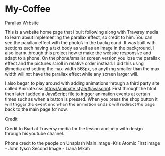 # My-Coffee


Parallax Website



This is a website home page that i built following along with Traversy media to learn about implementing the parallax effect, so credit to him. You can see the parallax effect with the photo’s in the background. It was built with sections each having a text body as well as an image in the background. I also learnt through this project how to make the website responsive and adapt to a phone. On the phone/smaller screen version you lose the parallax effect and the pictures scroll in relative order instead. I did this using @media and setting the max-width 568px, so anything smaller than the max width will not have the parallax effect while any screen larger will.

I also began to play around with adding animations through a third party site called Animate.css https://animate.style/#javascript. First through the html then later i added a JavaScript file to trigger animation events at certain times such as when a button is pressed. When you press the shop button it will trigger the event and when the animation ends it will redirect the page back to the main page for now.

Credit

Credit to Brad at Traversy media for the lesson and help with design through his youtube channel.

Phone credit to the people on Unsplash
Main image -Kris Atomic
First image - John tyson
Second Image - Liana Mikah 
